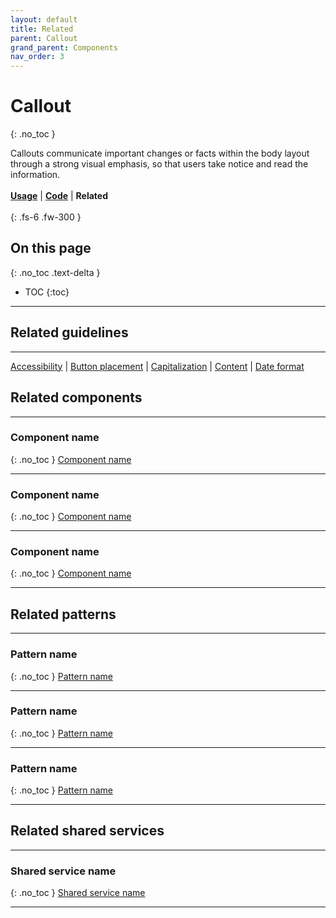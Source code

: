 ```yaml
---
layout: default
title: Related
parent: Callout
grand_parent: Components
nav_order: 3
---
```



# Callout
{: .no_toc }

Callouts communicate important changes or facts within the body layout through a strong visual emphasis, so that users take notice and read the information.
<br><br>
[**Usage**](https://twjeffery.github.io/DIO-test-2/docs/ui-components/callout-usage/) | [**Code**](https://twjeffery.github.io/DIO-test-2/docs/ui-components/callout-code/) | **Related**
<br><br>
{: .fs-6 .fw-300 }


## On this page
{: .no_toc .text-delta }

- TOC
{:toc}

---

## Related guidelines
---
[Accessibility]() | [Button placement]() | [Capitalization]() | [Content]() | [Date format]()
<br>

## Related components
---

### Component name
{: .no_toc }
[Component name]()

---

### Component name
{: .no_toc }
[Component name]()

---

### Component name
{: .no_toc }
[Component name]()

---


## Related patterns
---

### Pattern name
{: .no_toc }
[Pattern name]()

---

### Pattern name
{: .no_toc }
[Pattern name]()

---

### Pattern name
{: .no_toc }
[Pattern name]()

---

## Related shared services
---

### Shared service name
{: .no_toc }
[Shared service name]()

---
